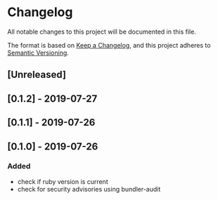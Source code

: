 # Changelog
All notable changes to this project will be documented in this file.

The format is based on [Keep a Changelog](https://keepachangelog.com/en/1.0.0/),
and this project adheres to [Semantic Versioning](https://semver.org/spec/v2.0.0.html).

## [Unreleased]

## [0.1.2] - 2019-07-27

## [0.1.1] - 2019-07-26

## [0.1.0] - 2019-07-26
### Added
- check if ruby version is current
- check for security advisories using bundler-audit
